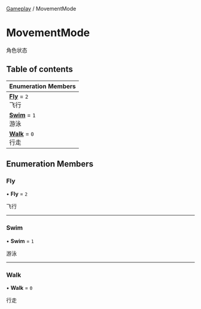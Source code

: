 [Gameplay](../modules/Gameplay.Gameplay.md) / MovementMode

# MovementMode <Badge type="tip" text="Enumeration" /> <Score text="MovementMode" />

角色状态

## Table of contents

| Enumeration Members |
| :-----|
| **[Fly](Gameplay.MovementMode.md#fly)** = ``2`` <br> 飞行|
| **[Swim](Gameplay.MovementMode.md#swim)** = ``1`` <br> 游泳|
| **[Walk](Gameplay.MovementMode.md#walk)** = ``0`` <br> 行走|

## Enumeration Members

### Fly <Score text="Fly" /> 

• **Fly** = ``2``

飞行

___

### Swim <Score text="Swim" /> 

• **Swim** = ``1``

游泳

___

### Walk <Score text="Walk" /> 

• **Walk** = ``0``

行走
